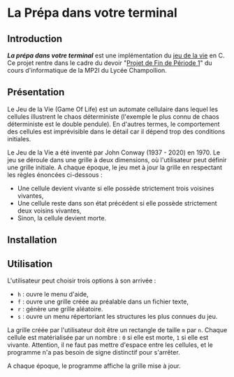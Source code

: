 # La Prépa dans votre terminal

## Introduction

***La prépa dans votre terminal*** est une implémentation du [jeu de la vie](https://fr.wikipedia.org/wiki/Jeu_de_la_vie) en C. \
Ce projet rentre dans le cadre du devoir "[Projet de Fin de Période 1](https://lyc-champollion.ac-grenoble.fr/moodle/mod/page/view.php?id=25053)" du cours d'informatique de la MP2I du Lycée Champollion.

## Présentation

Le Jeu de la Vie (Game Of Life) est un automate cellulaire dans lequel les cellules illustrent le chaos déterministe (l'exemple le plus connu de chaos déterministe est le double pendule). En d'autres termes, le comportement des cellules est imprévisible dans le détail car il dépend trop des conditions initiales. 

Le Jeu de la Vie a été inventé par John Conway (1937 - 2020) en 1970. Le jeu se déroule dans une grille à deux dimensions, où l'utilisateur peut définir une grille initiale. A chaque époque, le jeu met à jour la grille en respectant les règles énoncées ci-dessous : 
- Une cellule devient vivante si elle possède strictement trois voisines vivantes,
- Une cellule reste dans son état précédent si elle possède strictement deux voisins vivantes,
- Sinon, la cellule devient morte.

## Installation

## Utilisation

L'utilisateur peut choisir trois options à son arrivée :
- `h` : ouvre le menu d'aide,
- `f` : ouvre une grille créée au préalable dans un fichier texte,
- `r` : génère une grille aléatoire.
- `s` : ouvre un menu répertoriant les structures les plus connues du jeu.

La grille créée par l'utilisateur doit être un rectangle de taille `m` par `n`. Chaque cellule est matérialisée par un nombre : `0` si elle est morte, `1` si elle est vivante. Attention, il ne faut pas mettre d'espace entre les cellules, et le programme n'a pas besoin de signe distinctif pour s'arrêter.

A chaque époque, le programme affiche la grille mise à jour.
